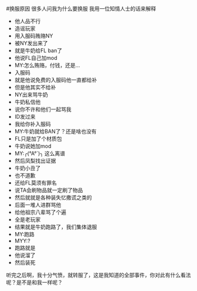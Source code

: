 #换服原因
很多人问我为什么要换服
我用一位知情人士的话来解释

* 他人品不行
* 造谣玩家
* 用入服码贿赂NY
* 被NY发出来了
* 就是牛奶给FL ban了
* 他说FL自己加mod
* MY:怎么贿赂，付钱，还是...
* 入服码
* 就是他说免费的入服码他一直都给补
* 但是他其实不给补
* NY出来骂牛奶
* 牛奶私信他
* 说你不许和他们一起骂我
* ID发过来
* 我给你补入服码
* MY:牛奶就给BAN了？还是啥也没有
* FL只是加了个材质包
* 牛奶说她加mod
* MY:╭(°A°`)╮ 这么离谱
* 然后凤梨找出证据
* 牛奶小丑了
* 也不道歉
* 还给FL莫须有罪名
* 说TA会刷物品就一定刷了物品
* 然后就就是各种装失忆撒谎之类的
* 后面一堆人进群骂他
* 给他祖宗八辈骂了个遍
* 全是老玩家
* 结果就是牛奶跑路了，我们集体退服
* MY:跑路
* MYY:?
* 跑路就是
* 他说溜了
* 然后装死

听完之后啊，我十分气愤，就转服了，这是我知道的全部事件，你对此有什么看法呢？是不是和我一样呢？
